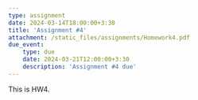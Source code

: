 ```yaml
---
type: assignment
date: 2024-03-14T18:00:00+3:30
title: 'Assignment #4'
attachment: /static_files/assignments/Homework4.pdf
due_event: 
    type: due
    date: 2024-03-21T12:00:00+3:30
    description: 'Assignment #4 due'
---
```

This is HW4.

